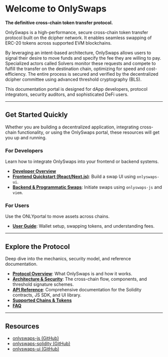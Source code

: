 # Welcome to OnlySwaps

**The definitive cross-chain token transfer protocol.**

OnlySwaps is a high-performance, secure cross-chain token transfer protocol built on the dcipher network. It enables seamless swapping of ERC-20 tokens across supported EVM blockchains.

By leveraging an intent-based architecture, OnlySwaps allows users to signal their desire to move funds and specify the fee they are willing to pay. Specialized actors called Solvers monitor these requests and compete to fulfill the transfer on the destination chain, optimizing for speed and cost-efficiency. The entire process is secured and verified by the decentralized dcipher committee using advanced threshold cryptography (BLS).

This documentation portal is designed for dApp developers, protocol integrators, security auditors, and sophisticated DeFi users.

---

## Get Started Quickly

Whether you are building a decentralized application, integrating cross-chain functionality, or using the OnlySwaps portal, these resources will get you up and running.

### For Developers
Learn how to integrate OnlySwaps into your frontend or backend systems.

*   [**Developer Overview**](./getting-started/for-developers/index.md)
*   [**Frontend Quickstart (React/Next.js)**](./getting-started/for-developers/frontend-quickstart.md): Build a swap UI using `onlyswaps-ui`.
*   [**Backend & Programmatic Swaps**](./getting-started/for-developers/backend-integration.md): Initiate swaps using `onlyswaps-js` and `viem`.

### For Users
Use the ONLYportal to move assets across chains.

*   [**User Guide**](./getting-started/for-end-users.md): Wallet setup, swapping tokens, and understanding fees.

---

## Explore the Protocol

Deep dive into the mechanics, security model, and reference documentation.

*   [**Protocol Overview**](./introduction/overview.md): What OnlySwaps is and how it works.
*   [**Architecture & Security**](./introduction/architecture.md): The cross-chain flow, components, and threshold signature schemes.
*   [**API Reference**](./reference/api.md): Comprehensive documentation for the Solidity contracts, JS SDK, and UI library.
*   [**Supported Chains & Tokens**](./reference/chains-and-tokens.md)
*   [**FAQ**](./reference/faq.md)

---

## Resources

*   [onlyswaps-js (GitHub)](https://github.com/randa-mu/onlyswaps-js)
*   [onlyswaps-solidity (GitHub)](https://github.com/randa-mu/onlyswaps-solidity)
*   [onlyswaps-ui (GitHub)](https://github.com/randa-mu/onlyswaps-ui)

